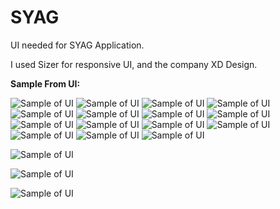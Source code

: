 # SYAG

UI needed for SYAG Application.

I used Sizer for responsive UI, and the company XD Design.

**Sample From UI:**

![Sample of UI](https://firebasestorage.googleapis.com/v0/b/fluttertrail.appspot.com/o/git_syaq%2F1.png?alt=media&token=d38bcbde-8334-4586-abee-53797849911f)
![Sample of UI](https://firebasestorage.googleapis.com/v0/b/fluttertrail.appspot.com/o/git_syaq%2F10.png?alt=media&token=40422ba2-ce3d-4211-b434-c433a797292b)
![Sample of UI](https://firebasestorage.googleapis.com/v0/b/fluttertrail.appspot.com/o/git_syaq%2F11.png?alt=media&token=a2034aa3-f765-4161-8b89-96f088809a4b)
![Sample of UI](https://firebasestorage.googleapis.com/v0/b/fluttertrail.appspot.com/o/git_syaq%2F12.png?alt=media&token=cd82f997-0db7-4da3-8de3-d8074f92277f)
![Sample of UI](https://firebasestorage.googleapis.com/v0/b/fluttertrail.appspot.com/o/git_syaq%2F13.png?alt=media&token=557dd127-3307-4623-9de1-dc5292b606d2)
![Sample of UI](https://firebasestorage.googleapis.com/v0/b/fluttertrail.appspot.com/o/git_syaq%2F14.png?alt=media&token=e0db104a-be0a-4e83-bccc-1b081628edaa)
![Sample of UI](https://firebasestorage.googleapis.com/v0/b/fluttertrail.appspot.com/o/git_syaq%2F15.png?alt=media&token=d2c88de2-7ecc-4452-ba24-3d2db3df97d2)
![Sample of UI](https://firebasestorage.googleapis.com/v0/b/fluttertrail.appspot.com/o/git_syaq%2F16.png?alt=media&token=989355c6-3bcf-4c21-a92f-2c4b09bb1b63)
![Sample of UI](https://firebasestorage.googleapis.com/v0/b/fluttertrail.appspot.com/o/git_syaq%2F17.png?alt=media&token=0badab11-67a8-4e9a-8495-e8bd7414820a)
![Sample of UI](https://firebasestorage.googleapis.com/v0/b/fluttertrail.appspot.com/o/git_syaq%2F4.png?alt=media&token=a85ed74f-819b-4244-bb6d-2bb9109e5a3e)
![Sample of UI](https://firebasestorage.googleapis.com/v0/b/fluttertrail.appspot.com/o/git_syaq%2F5.png?alt=media&token=3c9cf876-bef6-4cfe-b7d2-db95ea5d6c5a)
![Sample of UI](https://firebasestorage.googleapis.com/v0/b/fluttertrail.appspot.com/o/git_syaq%2F6.png?alt=media&token=e99ef636-b360-426e-92d2-a7f286f49d95)
![Sample of UI](https://firebasestorage.googleapis.com/v0/b/fluttertrail.appspot.com/o/git_syaq%2F7.png?alt=media&token=5cac4974-39a5-4698-94f9-b54f1d6b3bd6)
![Sample of UI](https://firebasestorage.googleapis.com/v0/b/fluttertrail.appspot.com/o/git_syaq%2F8.png?alt=media&token=57dbac32-eb83-4342-add0-ff3e7094135b)
![Sample of UI](https://firebasestorage.googleapis.com/v0/b/fluttertrail.appspot.com/o/git_syaq%2F9.png?alt=media&token=d2f114bb-bc71-4fdb-9e72-8a0ebf76f60e)

![Sample of UI](https://firebasestorage.googleapis.com/v0/b/fluttertrail.appspot.com/o/git_syaq%2FScreenshot_2022-03-01-17-44-15.png?alt=media&token=376cf9f4-68a3-4da3-b0c6-78e6158e2a3c)

![Sample of UI](https://firebasestorage.googleapis.com/v0/b/fluttertrail.appspot.com/o/git_syaq%2FScreenshot_2022-03-01-17-44-46.png?alt=media&token=ddea6b44-08e0-4f86-80d4-ec1278d6c365)

![Sample of UI](https://firebasestorage.googleapis.com/v0/b/fluttertrail.appspot.com/o/git_syaq%2FScreenshot_2022-03-01-17-45-14.png?alt=media&token=551acf1e-ec4a-4c9c-acc3-43eeb3a61f54)

